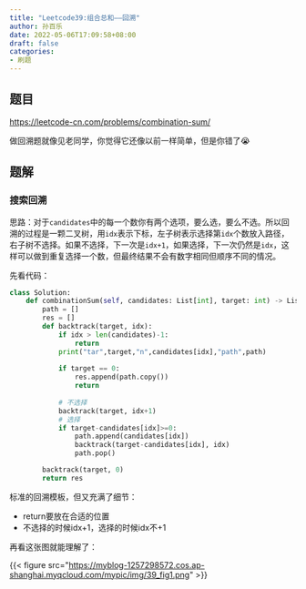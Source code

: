 ```yaml
---
title: "Leetcode39:组合总和——回溯"
author: 孙百乐
date: 2022-05-06T17:09:58+08:00
draft: false
categories: 
- 刷题
---
```


## 题目

https://leetcode-cn.com/problems/combination-sum/

做回溯题就像见老同学，你觉得它还像以前一样简单，但是你错了😭

## 题解

### 搜索回溯

思路：对于`candidates`中的每一个数你有两个选项，要么选，要么不选。所以回溯的过程是一颗二叉树，用`idx`表示下标，左子树表示选择第`idx`个数放入路径，右子树不选择。如果不选择，下一次是`idx+1`，如果选择，下一次仍然是`idx`，这样可以做到重复选择一个数，但最终结果不会有数字相同但顺序不同的情况。

先看代码：

```python
class Solution:
    def combinationSum(self, candidates: List[int], target: int) -> List[List[int]]:
        path = []
        res = []
        def backtrack(target, idx):
            if idx > len(candidates)-1:
                return
            print("tar",target,"n",candidates[idx],"path",path)
            
            if target == 0:
                res.append(path.copy())
                return
            
            # 不选择
            backtrack(target, idx+1) 
            # 选择
            if target-candidates[idx]>=0:
                path.append(candidates[idx])
                backtrack(target-candidates[idx], idx)
                path.pop()

        backtrack(target, 0)
        return res
```

标准的回溯模板，但又充满了细节：

* return要放在合适的位置
* 不选择的时候idx+1，选择的时候idx不+1

再看这张图就能理解了：

{{< figure src="https://myblog-1257298572.cos.ap-shanghai.myqcloud.com/mypic/img/39_fig1.png" >}}

